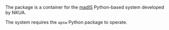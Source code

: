 The package is a container for the [madIS](https://code.google.com/p/madis/) Python-based system developed by NKUA.

The system requires the `apsw` Python package to operate.